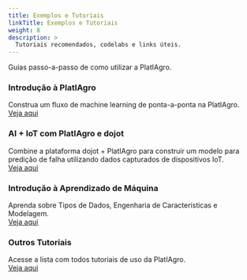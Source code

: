 ```yaml
---
title: Exemplos e Tutoriais
linkTitle: Exemplos e Tutoriais
weight: 8
description: >
  Tutoriais recomendados, codelabs e links úteis.
---
```


Guias passo-a-passo de como utilizar a PlatIAgro.

### Introdução à PlatIAgro

Construa um fluxo de machine learning de ponta-a-ponta na PlatIAgro.<br>
[Veja aqui](https://platiagro.github.io/tutorials/codelabs/platiagro-introduction/index.html)

### AI + IoT com PlatIAgro e dojot

Combine a plataforma dojot + PlatIAgro para construir um modelo para predição de falha utilizando dados capturados de dispositivos IoT.<br>
[Veja aqui](https://platiagro.github.io/tutorials/codelabs/platiagro-dojot/index.html)

### Introdução à Aprendizado de Máquina

Aprenda sobre Tipos de Dados, Engenharia de Características e Modelagem.<br>
[Veja aqui](https://platiagro.github.io/tutorials/codelabs/aprendizado-maquina/index.html)

### Outros Tutoriais

Acesse a lista com todos tutoriais de uso da PlatIAgro.<br>
[Veja aqui](https://platiagro.github.io/tutorials/)
